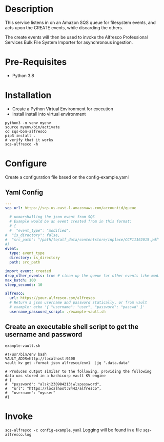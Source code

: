 # Description
This service listens in on an Amazon SQS queue for filesystem events,
and acts upon the CREATE events, while discarding the others.

The create events will then be used to invoke the Alfresco Professional Services Bulk File System Importer
for asynchronous ingestion.


# Pre-Requisites
* Python 3.8

# Installation
* Create a Python Virtual Environment for execution
* Install install into virtual environment
```shell
python3 -m venv myenv
source myenv/bin/activate
cd sqs-bom-alfresco
pip3 install .
# verify that it works
sqs-alfresco -h
```


# Configure
Create a configuration file based on the config-example.yaml
## Yaml Config
```yaml
---
sqs_url: https://sqs.us-east-1.amazonaws.com/accountid/queue

  # unmarshalling the json event from SQS
  # Example would be an event created from in this format:
  # {
  #  "event_type": "modified",
#  "is_directory": false,
#  "src_path": "/path/to/alf_data/contentstore/inplace/CCF11162015.pdf"
#}
event:
  type: event_type
  directory: is_directory
  path: src_path

import_event: created
drop_other_events: true # clean up the queue for other events like modified, etc. (since inplace import. it's important there are no deletes, etc.)
max_batch: 100
sleep_seconds: 10

alfresco:
  url: https://your.alfresco.com/alfresco
  # Return a json username and password statically, or from vault
  # example: echo '{ "username": "user", "password": "passwd" }'
  username_password_script: ./example-vault.sh

```
## Create an executable shell script to get the username and password
`example-vault.sh`
```shell
#!/usr/bin/env bash
VAULT_ADDR=http://localhost:9400
vault kv get -format json alfresco/env1  |jq ".data.data"

# Produces output similar to the following, providing the following data was stored in a hashicorp vault KV engine
# {
#  "password": "alskj230984213jwlspassword",
#  "url": "https://localhost:8443/alfresco",
#  "username": "myuser"
#}
```

# Invoke
`sqs-alfresco -c config-example.yaml`
Logging will be found in a file `sqs-alfresco.log`